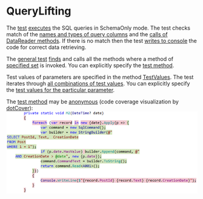 # QueryLifting
The [test](Foo.Tests/QueryTests.cs#L25) 
[executes](Foo.Tests/QueryChecker.cs#L19)
the SQL queries in SchemaOnly mode. 
The test checks match of 
the [names and types of query columns](Foo/Program.cs#L20)
and the [calls of DataReader methods](Foo/Program.cs#L27-L29). 
If there is no match then the test 
[writes to console](Foo.Tests/QueryChecker.cs#L94-L98)
the code for correct data retrieving.

The [general test](Foo.Tests/QueryTests.cs#L25)
[finds](QueryLifting/UsageResolver.cs#L14) and calls 
all the methods where a method of
[specified set](Foo.Tests/QueryTests.cs#L32-L33)
is invoked.
You can explicitly specify
the [test method](Foo.Tests/QueryTests.cs#L140).

Test values of parameters are specified in the method
[TestValues](Foo.Tests/QueryTests.cs#L52-L85).
The test iterates through
[all combinations of test values](QueryLifting/EnumerableExtensions.cs#L9).
You can explicitly specify 
the [test values for the particular parameter](Foo.Tests/QueryTests.cs#L142).

The [test method](Foo/Program.cs#L38-L46) 
may be [anonymous](QueryLifting/Func.cs#L7)
(code coverage visualization by [dotCover](https://www.jetbrains.com/help/dotcover/10.0/Visualizing_Code_Coverage.html)):  
![Code coverage](Images/CodeCoverage.png?raw=true "Code coverage")  